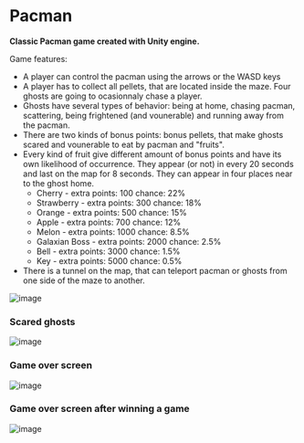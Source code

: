 # Pacman
 **Classic Pacman game created with Unity engine.**

Game features:
- A player can control the pacman using the arrows or the WASD keys
- A player has to collect all pellets, that are located inside the maze. Four ghosts are going to ocasionnaly chase a player.
- Ghosts have several types of behavior: being at home, chasing pacman, scattering, being frightened (and vounerable) and running away from the pacman.
- There are two kinds of bonus points: bonus pellets, that make ghosts scared and vounerable to eat by pacman and "fruits".
- Every kind of fruit give different amount of bonus points and have its own likelihood of occurrence. They appear (or not) in every 20 seconds and last on the map for 8 seconds. They can appear in four places near to the ghost home.
  - Cherry - extra points: 100 chance: 22%
  - Strawberry - extra points: 300 chance: 18%
  - Orange - extra points: 500 chance: 15%
  - Apple - extra points: 700 chance: 12%
  - Melon - extra points: 1000 chance: 8.5%
  - Galaxian Boss - extra points: 2000 chance: 2.5%
  - Bell - extra points: 3000 chance: 1.5%
  - Key - extra points: 5000 chance: 0.5%
- There is a tunnel on the map, that can teleport pacman or ghosts from one side of the maze to another.


![image](https://user-images.githubusercontent.com/56382779/131358388-3755d834-e24f-4828-9015-c17d62502f27.png)

### Scared ghosts
![image](https://user-images.githubusercontent.com/56382779/131360920-23a6f619-82a6-43ca-89cf-1902ad304f9a.png)

### Game over screen
![image](https://user-images.githubusercontent.com/56382779/131361063-ead9aafa-a265-48a7-8b22-28b520b476e8.png)

### Game over screen after winning a game
![image](https://user-images.githubusercontent.com/56382779/131361232-18890db2-2cd0-43c3-9fcd-92a72ff31f70.png)



 
